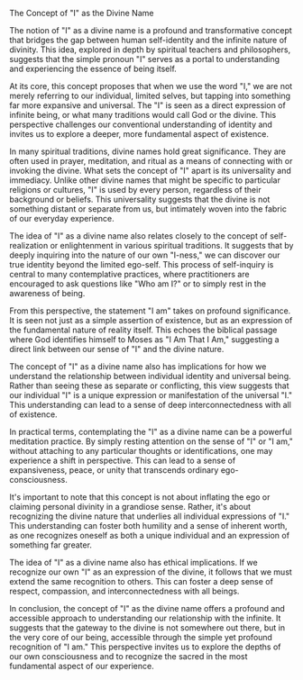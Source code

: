 The Concept of "I" as the Divine Name

The notion of "I" as a divine name is a profound and transformative concept that bridges the gap between human self-identity and the infinite nature of divinity. This idea, explored in depth by spiritual teachers and philosophers, suggests that the simple pronoun "I" serves as a portal to understanding and experiencing the essence of being itself.

At its core, this concept proposes that when we use the word "I," we are not merely referring to our individual, limited selves, but tapping into something far more expansive and universal. The "I" is seen as a direct expression of infinite being, or what many traditions would call God or the divine. This perspective challenges our conventional understanding of identity and invites us to explore a deeper, more fundamental aspect of existence.

In many spiritual traditions, divine names hold great significance. They are often used in prayer, meditation, and ritual as a means of connecting with or invoking the divine. What sets the concept of "I" apart is its universality and immediacy. Unlike other divine names that might be specific to particular religions or cultures, "I" is used by every person, regardless of their background or beliefs. This universality suggests that the divine is not something distant or separate from us, but intimately woven into the fabric of our everyday experience.

The idea of "I" as a divine name also relates closely to the concept of self-realization or enlightenment in various spiritual traditions. It suggests that by deeply inquiring into the nature of our own "I-ness," we can discover our true identity beyond the limited ego-self. This process of self-inquiry is central to many contemplative practices, where practitioners are encouraged to ask questions like "Who am I?" or to simply rest in the awareness of being.

From this perspective, the statement "I am" takes on profound significance. It is seen not just as a simple assertion of existence, but as an expression of the fundamental nature of reality itself. This echoes the biblical passage where God identifies himself to Moses as "I Am That I Am," suggesting a direct link between our sense of "I" and the divine nature.

The concept of "I" as a divine name also has implications for how we understand the relationship between individual identity and universal being. Rather than seeing these as separate or conflicting, this view suggests that our individual "I" is a unique expression or manifestation of the universal "I." This understanding can lead to a sense of deep interconnectedness with all of existence.

In practical terms, contemplating the "I" as a divine name can be a powerful meditation practice. By simply resting attention on the sense of "I" or "I am," without attaching to any particular thoughts or identifications, one may experience a shift in perspective. This can lead to a sense of expansiveness, peace, or unity that transcends ordinary ego-consciousness.

It's important to note that this concept is not about inflating the ego or claiming personal divinity in a grandiose sense. Rather, it's about recognizing the divine nature that underlies all individual expressions of "I." This understanding can foster both humility and a sense of inherent worth, as one recognizes oneself as both a unique individual and an expression of something far greater.

The idea of "I" as a divine name also has ethical implications. If we recognize our own "I" as an expression of the divine, it follows that we must extend the same recognition to others. This can foster a deep sense of respect, compassion, and interconnectedness with all beings.

In conclusion, the concept of "I" as the divine name offers a profound and accessible approach to understanding our relationship with the infinite. It suggests that the gateway to the divine is not somewhere out there, but in the very core of our being, accessible through the simple yet profound recognition of "I am." This perspective invites us to explore the depths of our own consciousness and to recognize the sacred in the most fundamental aspect of our experience.
